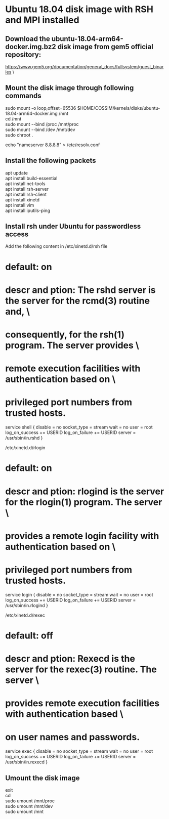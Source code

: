 # Ubuntu 18.04 disk image with RSH and MPI installed

## Download the ubuntu-18.04-arm64-docker.img.bz2 disk image from gem5 official repository: 
https://www.gem5.org/documentation/general_docs/fullsystem/guest_binaries \

## Mount the disk image through following commands
sudo mount -o loop,offset=65536 $HOME/COSSIM/kernels/disks/ubuntu-18.04-arm64-docker.img /mnt \
cd /mnt \
sudo mount --bind /proc /mnt/proc \
sudo mount --bind /dev /mnt/dev \
sudo chroot .

echo "nameserver 8.8.8.8" > /etc/resolv.conf


## Install the following packets
apt update \
apt install build-essential \
apt install net-tools \
apt install rsh-server \
apt install rsh-client \
apt install xinetd \
apt install vim \
apt install iputils-ping

## Install rsh under Ubuntu for passwordless access
Add the following content in /etc/xinetd.d/rsh file


# default: on 
# descr and ption: The rshd server is the server for the rcmd(3) routine and, \ 
#    consequently, for the rsh(1) program. The server provides \ 
#    remote execution facilities with authentication based on \ 
#    privileged port numbers from trusted hosts. 
service shell 
{ 
    disable = no 
    socket_type       = stream 
    wait          = no 
    user          = root 
    log_on_success     += USERID 
    log_on_failure     += USERID 
    server         = /usr/sbin/in.rshd 
} 
 
/etc/xinetd.d/rlogin 
 
# default: on 
# descr and ption: rlogind is the server for the rlogin(1) program. The server \ 
#    provides a remote login facility with authentication based on \ 
#    privileged port numbers from trusted hosts. 
service login 
{ 
    disable = no 
    socket_type       = stream 
    wait          = no 
    user          = root 
    log_on_success     += USERID 
    log_on_failure     += USERID 
    server         = /usr/sbin/in.rlogind 
} 
 
/etc/xinetd.d/rexec 
 
# default: off 
# descr and ption: Rexecd is the server for the rexec(3) routine. The server \ 
#    provides remote execution facilities with authentication based \ 
#    on user names and passwords. 
service exec 
{ 
    disable = no 
    socket_type       = stream 
    wait          = no 
    user          = root 
    log_on_success     += USERID 
    log_on_failure     += USERID 
    server         = /usr/sbin/in.rexecd 
} 



## Umount the disk image
exit \
cd \
sudo umount /mnt/proc \
sudo umount /mnt/dev \
sudo umount /mnt
